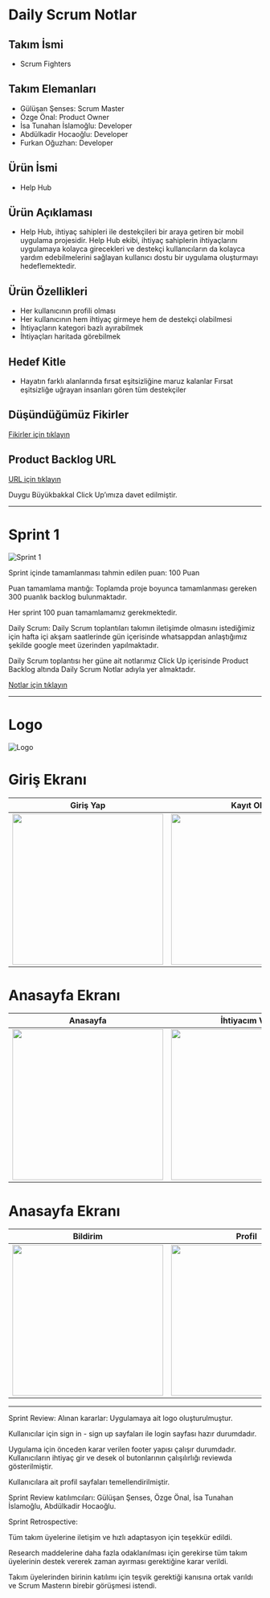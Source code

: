 # Daily Scrum Notlar
## Takım İsmi

* Scrum Fighters

## Takım Elemanları

* Gülüşan Şenses: Scrum Master
* Özge Önal: Product Owner
* İsa Tunahan İslamoğlu: Developer
* Abdülkadir Hocaoğlu: Developer
* Furkan Oğuzhan: Developer

## Ürün İsmi
* Help Hub

## Ürün Açıklaması

* Help Hub, ihtiyaç sahipleri ile destekçileri bir araya getiren bir mobil uygulama projesidir. Help Hub ekibi, ihtiyaç sahiplerin ihtiyaçlarını uygulamaya kolayca girecekleri ve destekçi kullanıcıların da kolayca yardım edebilmelerini sağlayan kullanıcı dostu bir uygulama oluşturmayı hedeflemektedir.

## Ürün Özellikleri

* Her kullanıcının profili olması
* Her kullanıcının hem ihtiyaç girmeye hem de destekçi olabilmesi
* İhtiyaçların kategori bazlı ayırabilmek
* İhtiyaçları haritada görebilmek

## Hedef Kitle

* Hayatın farklı alanlarında fırsat eşitsizliğine maruz kalanlar
Fırsat eşitsizliğe uğrayan insanları gören tüm destekçiler

## Düşündüğümüz Fikirler
[Fikirler için tıklayın](https://app.clickup.com/9009157545/v/dc/8cftnd9-400/8cftnd9-160)

## Product Backlog URL
[URL için tıklayın](https://app.clickup.com/9009157545/v/l/li/900901694160)

Duygu Büyükbakkal Click Up’ımıza davet edilmiştir.



---
# Sprint 1
![Sprint 1](https://github.com/IsaTunahan/Bootcamp/blob/main/Sprint%201.png?raw=true)

Sprint içinde tamamlanması tahmin edilen puan: 100 Puan

Puan tamamlama mantığı: Toplamda proje boyunca tamamlanması gereken 300 puanlık backlog bulunmaktadır. 

Her sprint 100 puan tamamlamamız gerekmektedir.

Daily Scrum: Daily Scrum toplantıları takımın iletişimde olmasını istediğimiz için hafta içi akşam saatlerinde gün içerisinde whatsappdan anlaştığımız şekilde google meet üzerinden yapılmaktadır. 

Daily Scrum toplantısı her güne ait notlarımız Click Up içerisinde Product Backlog altında Daily Scrum Notlar adıyla yer almaktadır. 

[Notlar için tıklayın](https://app.clickup.com/9009157545/v/dc/8cftnd9-440/8cftnd9-200)

---

# Logo
![Logo](https://github.com/IsaTunahan/Bootcamp/blob/main/logo.png)

# Giriş Ekranı
| Giriş Yap | Kayıt Ol | Şifre Sıfırlama |
|---------|---------|---------|
| <img src="https://github.com/IsaTunahan/Bootcamp/blob/main/Giri%C5%9F.png?raw=true" width="300"> | <img src="https://github.com/IsaTunahan/Bootcamp/blob/main/Kay%C4%B1t.png?raw=true" width="300"> | <img src="https://github.com/IsaTunahan/Bootcamp/blob/main/%C5%9Eifremi%20unuttum.png?raw=true" width="300"> |

# Anasayfa Ekranı
| Anasayfa | İhtiyacım Var | Destek Ol |
|---------|---------|---------|
| <img src="https://github.com/IsaTunahan/Bootcamp/blob/main/Anasayfa.png" width="300"> | <img src="https://github.com/IsaTunahan/Bootcamp/blob/main/Ihtiyacimvar.png" width="300"> | <img src="https://github.com/IsaTunahan/Bootcamp/blob/main/Destekol.png" width="300"> |


# Anasayfa Ekranı
| Bildirim | Profil | Kategori |
|---------|---------|---------|
| <img src="https://github.com/IsaTunahan/Bootcamp/blob/main/Bildirim.png" width="300"> | <img src="https://github.com/IsaTunahan/Bootcamp/blob/main/Profil.png" width="300"> | <img src="https://github.com/IsaTunahan/Bootcamp/blob/main/kategori.png" width="300"> |

---

Sprint Review: Alınan kararlar: Uygulamaya ait logo oluşturulmuştur. 

Kullanıcılar için sign in - sign up sayfaları ile login sayfası hazır durumdadır.

Uygulama için önceden karar verilen footer yapısı çalışır durumdadır. Kullanıcıların ihtiyaç gir ve desek ol butonlarının çalışılırlığı reviewda gösterilmiştir. 

Kullanıcılara ait profil sayfaları temellendirilmiştir. 

Sprint Review katılımcıları: Gülüşan Şenses, Özge Önal, İsa Tunahan İslamoğlu, Abdülkadir Hocaoğlu.

Sprint Retrospective:

Tüm takım üyelerine iletişim ve hızlı adaptasyon için teşekkür edildi.

Research maddelerine daha fazla odaklanılması için gerekirse tüm takım üyelerinin destek vererek zaman ayırması gerektiğine karar verildi.

Takım üyelerinden birinin katılımı için teşvik gerektiği kanısına ortak varıldı ve Scrum Masterın birebir görüşmesi istendi.

  

